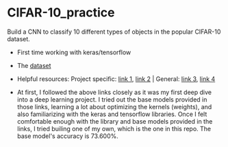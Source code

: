 # CIFAR-10_practice
Build a CNN to classify 10 different types of objects in the popular CIFAR-10 dataset.
- First time working with keras/tensorflow
- The [dataset](https://www.cs.toronto.edu/~kriz/cifar.html)
- Helpful resources: Project specific:   [link 1](https://machinelearningmastery.com/how-to-develop-a-cnn-from-scratch-for-cifar-10-photo-classification/), 
                                         [link 2](https://data-flair.training/blogs/image-classification-deep-learning-project-python-keras/) |
                     General:   [link 3](https://www.tensorflow.org/api_docs/python/tf/keras),
                                [link 4](https://towardsdatascience.com/the-most-intuitive-and-easiest-guide-for-convolutional-neural-network-3607be47480)

- At first, I followed the above links closely as it was my first deep dive into a deep learning project. I tried out the base models provided in those links, learning a lot about optimizing the kernels (weights), and also familiarizing with the keras and tensorflow libraries. Once I felt comfortable enough with the library and base models provided in the links, I tried builing one of my own, which is the one in this repo. The base model's accuracy is 73.600%.

